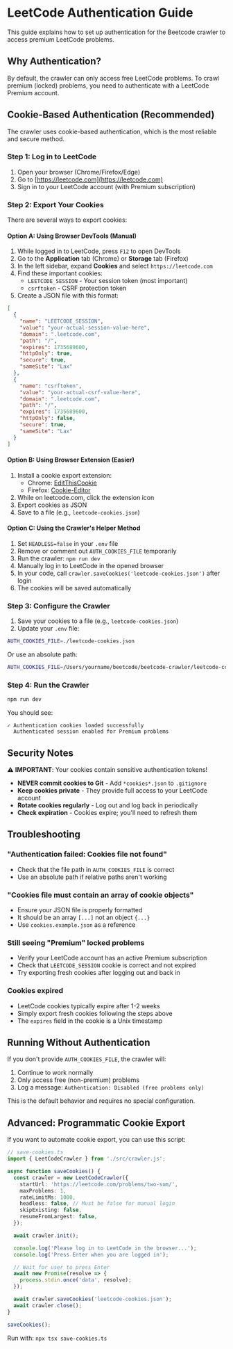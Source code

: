# LeetCode Authentication Guide

This guide explains how to set up authentication for the Beetcode crawler to access premium LeetCode problems.

## Why Authentication?

By default, the crawler can only access free LeetCode problems. To crawl premium (locked) problems, you need to authenticate with a LeetCode Premium account.

## Cookie-Based Authentication (Recommended)

The crawler uses cookie-based authentication, which is the most reliable and secure method.

### Step 1: Log in to LeetCode

1. Open your browser (Chrome/Firefox/Edge)
2. Go to [https://leetcode.com](https://leetcode.com)
3. Sign in to your LeetCode account (with Premium subscription)

### Step 2: Export Your Cookies

There are several ways to export cookies:

#### Option A: Using Browser DevTools (Manual)

1. While logged in to LeetCode, press `F12` to open DevTools
2. Go to the **Application** tab (Chrome) or **Storage** tab (Firefox)
3. In the left sidebar, expand **Cookies** and select `https://leetcode.com`
4. Find these important cookies:
   - `LEETCODE_SESSION` - Your session token (most important)
   - `csrftoken` - CSRF protection token
5. Create a JSON file with this format:

```json
[
  {
    "name": "LEETCODE_SESSION",
    "value": "your-actual-session-value-here",
    "domain": ".leetcode.com",
    "path": "/",
    "expires": 1735689600,
    "httpOnly": true,
    "secure": true,
    "sameSite": "Lax"
  },
  {
    "name": "csrftoken",
    "value": "your-actual-csrf-value-here",
    "domain": ".leetcode.com",
    "path": "/",
    "expires": 1735689600,
    "httpOnly": false,
    "secure": true,
    "sameSite": "Lax"
  }
]
```

#### Option B: Using Browser Extension (Easier)

1. Install a cookie export extension:
   - Chrome: [EditThisCookie](https://chrome.google.com/webstore/detail/editthiscookie/fngmhnnpilhplaeedifhccceomclgfbg)
   - Firefox: [Cookie-Editor](https://addons.mozilla.org/en-US/firefox/addon/cookie-editor/)
2. While on leetcode.com, click the extension icon
3. Export cookies as JSON
4. Save to a file (e.g., `leetcode-cookies.json`)

#### Option C: Using the Crawler's Helper Method

1. Set `HEADLESS=false` in your `.env` file
2. Remove or comment out `AUTH_COOKIES_FILE` temporarily
3. Run the crawler: `npm run dev`
4. Manually log in to LeetCode in the opened browser
5. In your code, call `crawler.saveCookies('leetcode-cookies.json')` after login
6. The cookies will be saved automatically

### Step 3: Configure the Crawler

1. Save your cookies to a file (e.g., `leetcode-cookies.json`)
2. Update your `.env` file:

```bash
AUTH_COOKIES_FILE=./leetcode-cookies.json
```

Or use an absolute path:

```bash
AUTH_COOKIES_FILE=/Users/yourname/beetcode/beetcode-crawler/leetcode-cookies.json
```

### Step 4: Run the Crawler

```bash
npm run dev
```

You should see:

```
✓ Authentication cookies loaded successfully
  Authenticated session enabled for Premium problems
```

## Security Notes

⚠️ **IMPORTANT**: Your cookies contain sensitive authentication tokens!

- **NEVER commit cookies to Git** - Add `*cookies*.json` to `.gitignore`
- **Keep cookies private** - They provide full access to your LeetCode account
- **Rotate cookies regularly** - Log out and log back in periodically
- **Check expiration** - Cookies expire; you'll need to refresh them

## Troubleshooting

### "Authentication failed: Cookies file not found"

- Check that the file path in `AUTH_COOKIES_FILE` is correct
- Use an absolute path if relative paths aren't working

### "Cookies file must contain an array of cookie objects"

- Ensure your JSON file is properly formatted
- It should be an array `[...]` not an object `{...}`
- Use `cookies.example.json` as a reference

### Still seeing "Premium" locked problems

- Verify your LeetCode account has an active Premium subscription
- Check that `LEETCODE_SESSION` cookie is correct and not expired
- Try exporting fresh cookies after logging out and back in

### Cookies expired

- LeetCode cookies typically expire after 1-2 weeks
- Simply export fresh cookies following the steps above
- The `expires` field in the cookie is a Unix timestamp

## Running Without Authentication

If you don't provide `AUTH_COOKIES_FILE`, the crawler will:

1. Continue to work normally
2. Only access free (non-premium) problems
3. Log a message: `Authentication: Disabled (free problems only)`

This is the default behavior and requires no special configuration.

## Advanced: Programmatic Cookie Export

If you want to automate cookie export, you can use this script:

```typescript
// save-cookies.ts
import { LeetCodeCrawler } from './src/crawler.js';

async function saveCookies() {
  const crawler = new LeetCodeCrawler({
    startUrl: 'https://leetcode.com/problems/two-sum/',
    maxProblems: 1,
    rateLimitMs: 1000,
    headless: false, // Must be false for manual login
    skipExisting: false,
    resumeFromLargest: false,
  });

  await crawler.init();

  console.log('Please log in to LeetCode in the browser...');
  console.log('Press Enter when you are logged in');

  // Wait for user to press Enter
  await new Promise(resolve => {
    process.stdin.once('data', resolve);
  });

  await crawler.saveCookies('leetcode-cookies.json');
  await crawler.close();
}

saveCookies();
```

Run with: `npx tsx save-cookies.ts`
